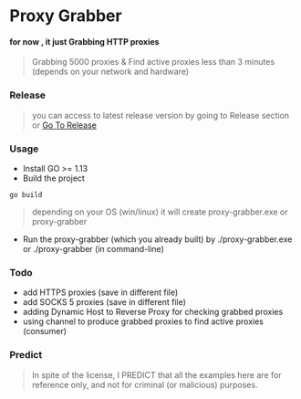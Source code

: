 # Proxy Grabber

#### for now , it just Grabbing HTTP proxies

> Grabbing 5000 proxies & Find active proxies less than 3 minutes (depends on your network and hardware)

### Release
> you can access to latest release version by going to Release section or [Go To Release](https://github.com/amirvalhalla/proxy-grabber/releases)

### Usage

* Install GO >= 1.13
* Build the project
```
go build
```
> depending on your OS (win/linux) it will create proxy-grabber.exe or proxy-grabber

* Run the proxy-grabber (which you already built) by ./proxy-grabber.exe or ./proxy-grabber (in command-line)


### Todo
* add HTTPS proxies (save in different file)
* add SOCKS 5 proxies (save in different file)
* adding Dynamic Host to Reverse Proxy for checking grabbed proxies
* using channel to produce grabbed proxies to find active proxies (consumer)

### Predict
> In spite of the license, I PREDICT that all the examples here are for reference only, and not for criminal (or malicious) purposes.
